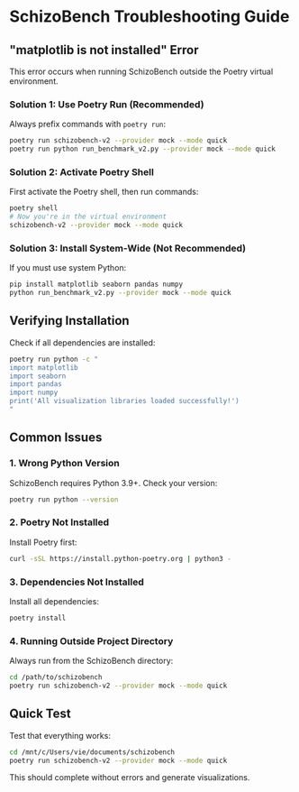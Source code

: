 # SchizoBench Troubleshooting Guide

## "matplotlib is not installed" Error

This error occurs when running SchizoBench outside the Poetry virtual environment.

### Solution 1: Use Poetry Run (Recommended)
Always prefix commands with `poetry run`:
```bash
poetry run schizobench-v2 --provider mock --mode quick
poetry run python run_benchmark_v2.py --provider mock --mode quick
```

### Solution 2: Activate Poetry Shell
First activate the Poetry shell, then run commands:
```bash
poetry shell
# Now you're in the virtual environment
schizobench-v2 --provider mock --mode quick
```

### Solution 3: Install System-Wide (Not Recommended)
If you must use system Python:
```bash
pip install matplotlib seaborn pandas numpy
python run_benchmark_v2.py --provider mock --mode quick
```

## Verifying Installation

Check if all dependencies are installed:
```bash
poetry run python -c "
import matplotlib
import seaborn
import pandas
import numpy
print('All visualization libraries loaded successfully!')
"
```

## Common Issues

### 1. Wrong Python Version
SchizoBench requires Python 3.9+. Check your version:
```bash
poetry run python --version
```

### 2. Poetry Not Installed
Install Poetry first:
```bash
curl -sSL https://install.python-poetry.org | python3 -
```

### 3. Dependencies Not Installed
Install all dependencies:
```bash
poetry install
```

### 4. Running Outside Project Directory
Always run from the SchizoBench directory:
```bash
cd /path/to/schizobench
poetry run schizobench-v2 --provider mock --mode quick
```

## Quick Test

Test that everything works:
```bash
cd /mnt/c/Users/vie/documents/schizobench
poetry run schizobench-v2 --provider mock --mode quick
```

This should complete without errors and generate visualizations.